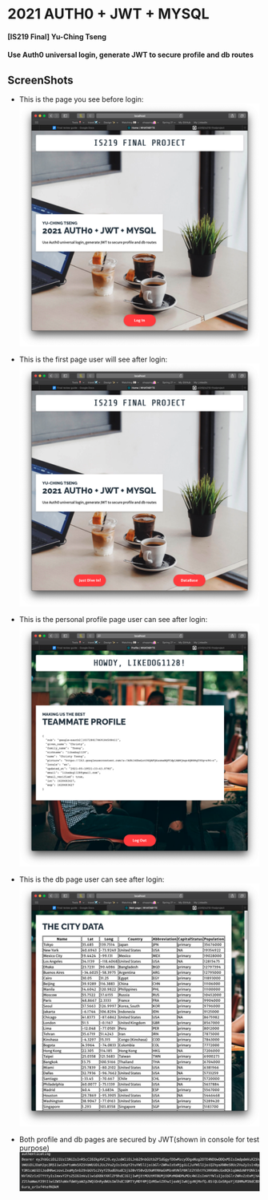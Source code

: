 # 2021 AUTH0 + JWT + MYSQL
#### [IS219 Final] Yu-Ching Tseng
#### Use Auth0 universal login, generate JWT to secure profile and db routes

## ScreenShots 

- This is the page you see before login: <br />
![page](https://github.com/yt249/is219-finalproject/blob/master/img/main%20page.png)

- This is the first page user will see after login: <br />
![page](https://github.com/yt249/is219-finalproject/blob/master/img/login%20page.png)

- This is the personal profile page user can see after login: <br />
![page](https://github.com/yt249/is219-finalproject/blob/master/img/profile.png)

- This is the db page user can see after login: <br />
![page](https://github.com/yt249/is219-finalproject/blob/master/img/db.png)

- Both profile and db pages are secured by JWT(shown in console for test purpose) <br />
![page](https://github.com/yt249/is219-finalproject/blob/master/img/authenticate%20and%20jwt.png)